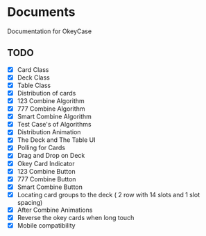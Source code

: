 # Documents

Documentation for OkeyCase



## TODO

- [x] Card Class
- [x] Deck Class
- [x] Table Class
- [x] Distribution of cards
- [x] 123 Combine Algorithm
- [x] 777 Combine Algorithm
- [x] Smart Combine Algorithm
- [x] Test Case's of Algorithms
- [x] Distribution Animation
- [x] The Deck and The Table UI
- [x] Polling for Cards
- [x] Drag and Drop on Deck
- [x] Okey Card Indicator
- [x] 123 Combine Button
- [x] 777 Combine Button
- [x] Smart Combine Button
- [x] Locating card groups to the deck ( 2 row with 14 slots and 1 slot spacing)
- [x] After Combine Animations
- [x] Reverse the okey cards when long touch
- [x] Mobile compatibility